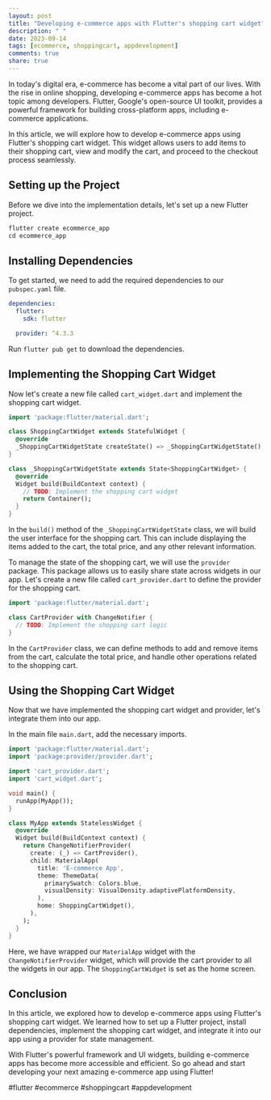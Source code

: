 ```yaml
---
layout: post
title: "Developing e-commerce apps with Flutter's shopping cart widget"
description: " "
date: 2023-09-14
tags: [ecommerce, shoppingcart, appdevelopment]
comments: true
share: true
---
```


In today's digital era, e-commerce has become a vital part of our lives. With the rise in online shopping, developing e-commerce apps has become a hot topic among developers. Flutter, Google's open-source UI toolkit, provides a powerful framework for building cross-platform apps, including e-commerce applications.

In this article, we will explore how to develop e-commerce apps using Flutter's shopping cart widget. This widget allows users to add items to their shopping cart, view and modify the cart, and proceed to the checkout process seamlessly.

## Setting up the Project

Before we dive into the implementation details, let's set up a new Flutter project.

```dart
flutter create ecommerce_app
cd ecommerce_app
```

## Installing Dependencies

To get started, we need to add the required dependencies to our `pubspec.yaml` file.

```yaml
dependencies:
  flutter:
    sdk: flutter

  provider: ^4.3.3
```

Run `flutter pub get` to download the dependencies.

## Implementing the Shopping Cart Widget

Now let's create a new file called `cart_widget.dart` and implement the shopping cart widget.

```dart
import 'package:flutter/material.dart';

class ShoppingCartWidget extends StatefulWidget {
  @override
  _ShoppingCartWidgetState createState() => _ShoppingCartWidgetState();
}

class _ShoppingCartWidgetState extends State<ShoppingCartWidget> {
  @override
  Widget build(BuildContext context) {
    // TODO: Implement the shopping cart widget
    return Container();
  }
}
```

In the `build()` method of the `_ShoppingCartWidgetState` class, we will build the user interface for the shopping cart. This can include displaying the items added to the cart, the total price, and any other relevant information.

To manage the state of the shopping cart, we will use the `provider` package. This package allows us to easily share state across widgets in our app. Let's create a new file called `cart_provider.dart` to define the provider for the shopping cart.

```dart
import 'package:flutter/material.dart';

class CartProvider with ChangeNotifier {
  // TODO: Implement the shopping cart logic
}
```

In the `CartProvider` class, we can define methods to add and remove items from the cart, calculate the total price, and handle other operations related to the shopping cart.

## Using the Shopping Cart Widget

Now that we have implemented the shopping cart widget and provider, let's integrate them into our app.

In the main file `main.dart`, add the necessary imports.

```dart
import 'package:flutter/material.dart';
import 'package:provider/provider.dart';

import 'cart_provider.dart';
import 'cart_widget.dart';

void main() {
  runApp(MyApp());
}

class MyApp extends StatelessWidget {
  @override
  Widget build(BuildContext context) {
    return ChangeNotifierProvider(
      create: (_) => CartProvider(),
      child: MaterialApp(
        title: 'E-commerce App',
        theme: ThemeData(
          primarySwatch: Colors.blue,
          visualDensity: VisualDensity.adaptivePlatformDensity,
        ),
        home: ShoppingCartWidget(),
      ),
    );
  }
}
```

Here, we have wrapped our `MaterialApp` widget with the `ChangeNotifierProvider` widget, which will provide the cart provider to all the widgets in our app. The `ShoppingCartWidget` is set as the home screen.

## Conclusion

In this article, we explored how to develop e-commerce apps using Flutter's shopping cart widget. We learned how to set up a Flutter project, install dependencies, implement the shopping cart widget, and integrate it into our app using a provider for state management.

With Flutter's powerful framework and UI widgets, building e-commerce apps has become more accessible and efficient. So go ahead and start developing your next amazing e-commerce app using Flutter!

#flutter #ecommerce #shoppingcart #appdevelopment